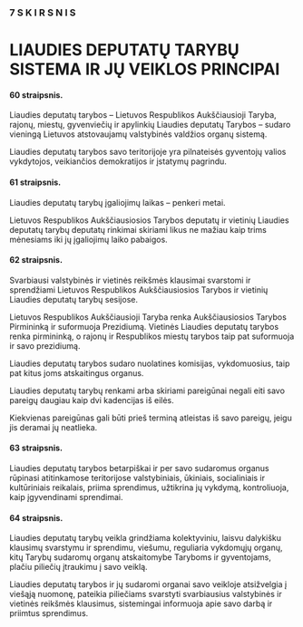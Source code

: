 ### 7 S K I R S N I S

# LIAUDIES DEPUTATŲ TARYBŲ SISTEMA IR JŲ VEIKLOS PRINCIPAI

#### 60 straipsnis.

Liaudies deputatų tarybos – Lietuvos Respublikos Aukščiausioji Taryba, rajonų, miestų, gyvenviečių ir apylinkių Liaudies deputatų Tarybos – sudaro vieningą Lietuvos atstovaujamų valstybinės valdžios organų sistemą.

Liaudies deputatų tarybos savo teritorijoje yra pilnateisės gyventojų valios vykdytojos, veikiančios demokratijos ir įstatymų pagrindu.

#### 61 straipsnis.

Liaudies deputatų tarybų įgaliojimų laikas – penkeri metai.

Lietuvos Respublikos Aukščiausiosios Tarybos deputatų ir vietinių Liaudies deputatų tarybų deputatų rinkimai skiriami likus ne mažiau kaip trims mėnesiams iki jų įgaliojimų laiko pabaigos.

#### 62 straipsnis.

Svarbiausi valstybinės ir vietinės reikšmės klausimai svarstomi ir sprendžiami Lietuvos Respublikos Aukščiausiosios Tarybos ir vietinių Liaudies deputatų tarybų sesijose.

Lietuvos Respublikos Aukščiausioji Taryba renka Aukščiausiosios Tarybos Pirmininką ir suformuoja Prezidiumą. Vietinės Liaudies deputatų tarybos renka pirmininką, o rajonų ir Respublikos miestų tarybos taip pat suformuoja ir savo prezidiumą.

Liaudies deputatų tarybos sudaro nuolatines komisijas, vykdomuosius, taip pat kitus joms atskaitingus organus.

Liaudies deputatų tarybų renkami arba skiriami pareigūnai negali eiti savo pareigų daugiau kaip dvi kadencijas iš eilės.

Kiekvienas pareigūnas gali būti prieš terminą atleistas iš savo pareigų, jeigu jis deramai jų neatlieka.

#### 63 straipsnis.

Liaudies deputatų tarybos betarpiškai ir per savo sudaromus organus rūpinasi atitinkamose teritorijose valstybiniais, ūkiniais, socialiniais ir kultūriniais reikalais, priima sprendimus, užtikrina jų vykdymą, kontroliuoja, kaip įgyvendinami sprendimai.

#### 64 straipsnis.

Liaudies deputatų tarybų veikla grindžiama kolektyviniu, laisvu dalykišku klausimų svarstymu ir sprendimu, viešumu, reguliaria vykdomųjų organų, kitų Tarybų sudaromų organų atskaitomybe Taryboms ir gyventojams, plačiu piliečių įtraukimu į savo veiklą.

Liaudies deputatų tarybos ir jų sudaromi organai savo veikloje atsižvelgia į viešąją nuomonę, pateikia piliečiams svarstyti svarbiausius valstybinės ir vietinės reikšmės klausimus, sistemingai informuoja apie savo darbą ir priimtus sprendimus.
